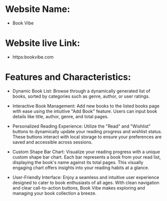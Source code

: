 # Website Name: 
- Book Vibe

# Website live Link: 
- https:bookvibe.com
# Features and Characteristics:

- Dynamic Book List: Browse through a dynamically generated list of books, sorted by categories such as genre, author, or user ratings.

- Interactive Book Management: Add new books to the listed books page with ease using the intuitive "Add Book" feature. Users can input book details like title, author, genre, and total pages.

- Personalized Reading Experience: Utilize the "Read" and "Wishlist" buttons to dynamically update your reading progress and wishlist status. These buttons interact with local storage to ensure your preferences are saved and accessible across sessions.

- Custom Shape Bar Chart: Visualize your reading progress with a unique custom shape bar chart. Each bar represents a book from your read list, displaying the book's name against its total pages. This visually engaging chart offers insights into your reading habits at a glance.

- User-Friendly Interface: Enjoy a seamless and intuitive user experience designed to cater to book enthusiasts of all ages. With clean navigation and clear call-to-action buttons, Book Vibe makes exploring and managing your book collection a breeze.




